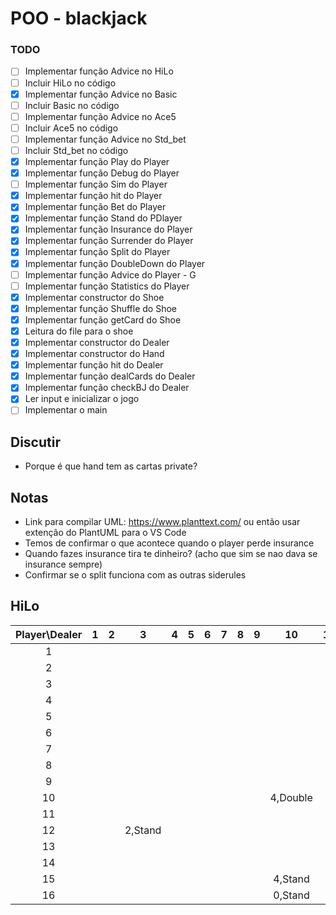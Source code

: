 # POO - blackjack

### TODO

- [ ] Implementar função Advice no HiLo
- [ ] Incluir HiLo no código
- [x] Implementar função Advice no Basic
- [ ] Incluir Basic no código
- [ ] Implementar função Advice no Ace5
- [ ] Incluir Ace5 no código
- [ ] Implementar função Advice no Std_bet
- [ ] Incluir Std_bet no código
- [x] Implementar função Play do Player
- [x] Implementar função Debug do Player
- [ ] Implementar função Sim do Player
- [x] Implementar função hit do Player
- [x] Implementar função Bet do Player
- [x] Implementar função Stand do PDlayer
- [x] Implementar função Insurance do Player
- [x] Implementar função Surrender do Player
- [x] Implementar função Split do Player
- [x] Implementar função DoubleDown do Player
- [ ] Implementar função Advice do Player - G
- [ ] Implementar função Statistics do Player
- [x] Implementar constructor do Shoe
- [x] Implementar função Shuffle do Shoe
- [x] Implementar função getCard do Shoe
- [x] Leitura do file para o shoe
- [x] Implementar constructor do Dealer
- [x] Implementar constructor do Hand
- [x] Implementar função hit do Dealer
- [x] Implementar função dealCards do Dealer
- [x] Implementar função checkBJ do Dealer
- [x] Ler input e inicializar o jogo
- [ ] Implementar o main

## Discutir

- Porque é que hand tem as cartas private?

## Notas

- Link para compilar UML: https://www.planttext.com/ ou então usar extenção do PlantUML para o VS Code
- Temos de confirmar o que acontece quando o player perde insurance
- Quando fazes insurance tira te dinheiro? (acho que sim se nao dava se insurance sempre)
- Confirmar se o split funciona com as outras siderules


## HiLo

|Player\Dealer|1     |2     |3      |4     |5     |6     |7     |8     |9      |10      |11     |12     |13     |
|:-----------:|:----:|:----:|:-----:|:----:|:----:|:----:|:----:|:----:|:-----:|:------:|:-----:|:-----:|:-----:|
|1            |      |      |       |      |      |      |      |      |       |        |       |       |       |
|2            |      |      |       |      |      |      |      |      |       |        |       |       |       |
|3            |      |      |       |      |      |      |      |      |       |        |       |       |       |
|4            |      |      |       |      |      |      |      |      |       |        |       |       |       |
|5            |      |      |       |      |      |      |      |      |       |        |       |       |       |
|6            |      |      |       |      |      |      |      |      |       |        |       |       |       |
|7            |      |      |       |      |      |      |      |      |       |        |       |       |       |
|8            |      |      |       |      |      |      |      |      |       |        |       |       |       |
|9            |      |      |       |      |      |      |      |      |       |        |       |       |       |
|10           |      |      |       |      |      |      |      |      |       |4,Double|       |       |       |
|11           |      |      |       |      |      |      |      |      |       |        |       |       |       |
|12           |      |      |2,Stand|      |      |      |      |      |       |       |        |       |       |       |
|13           |      |      |       |      |      |      |      |      |       |        |       |       |       |
|14           |      |      |       |      |      |      |      |      |       |        |       |       |       |
|15           |      |      |       |      |      |      |      |      |       |4,Stand |       |       |       |
|16           |      |      |       |      |      |      |      |      |       |0,Stand |       |       |       |